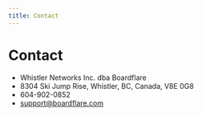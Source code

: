 ```yaml
---
title: Contact
---
```


# Contact

- Whistler Networks Inc. dba Boardflare
- 8304 Ski Jump Rise, Whistler, BC, Canada, V8E 0G8
- 604-902-0852
- support@boardflare.com
